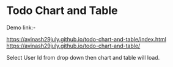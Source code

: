 # Todo Chart and Table

Demo link:-

  https://avinash29july.github.io/todo-chart-and-table/index.html                                                                            
  https://avinash29july.github.io/todo-chart-and-table/

Select User Id from drop down then chart and table will load.
